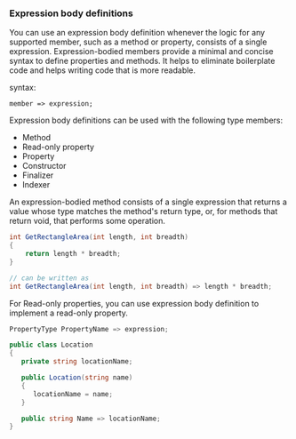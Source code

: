 ### Expression body definitions
You can use an expression body definition whenever the logic for any supported member, such as a method or property, consists of a single expression. Expression-bodied members provide a minimal and concise syntax to define properties and methods. It helps to eliminate boilerplate code and helps writing code that is more readable.

syntax:
```
member => expression;
```
Expression body definitions can be used with the following type members:

- Method
- Read-only property
- Property
- Constructor
- Finalizer
- Indexer


An expression-bodied method consists of a single expression that returns a value whose type matches the method's return type, or, for methods that return void, that performs some operation.
```cs
int GetRectangleArea(int length, int breadth) 
{
    return length * breadth;
} 

// can be written as 
int GetRectangleArea(int length, int breadth) => length * breadth;
```
For Read-only properties, you can use expression body definition to implement a read-only property. 
```cs
PropertyType PropertyName => expression;
```

```cs
public class Location
{
   private string locationName;

   public Location(string name)
   {
      locationName = name;
   }

   public string Name => locationName;
}
```


